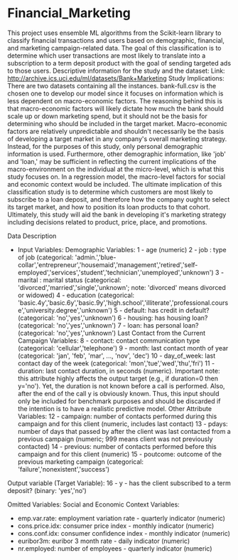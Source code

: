 # Financial_Marketing
This project uses ensemble ML algorithms from the Scikit-learn library to classify financial transactions and users based on demographic, financial, and marketing campaign-related data. The goal of this classification is to determine which user transactions are most likely to translate into a subscription to a term deposit product with the goal of sending targeted ads to those users.
Descriptive information for the study and the dataset:
Link: http://archive.ics.uci.edu/ml/datasets/Bank+Marketing 
Study Implications: There are two datasets containing all the instances. bank-full.csv is the chosen one to develop our model since it focuses on information which is less dependent on macro-economic factors. The reasoning behind this is that macro-economic factors will likely dictate how much the bank should scale up or down marketing spend, but it should not be the basis for determining who should be included in the target market. Macro-economic factors are relatively unpredictable and shouldn't necessarily be the basis of developing a target market in any company's overall marketing strategy. Instead, for the purposes of this study, only personal demographic information is used. Furthermore, other demographic information, like 'job' and 'loan,' may be sufficient in reflecting the current implications of the macro-environment on the individual at the micro-level, which is what this study focuses on. In a regression model, the macro-level factors for social and economic context would be included. The ultimate implication of this classification study is to determine which customers are most likely to subscribe to a loan deposit, and therefore how the company ought to select its target market, and how to position its loan products to that cohort. Ultimately, this study will aid the bank in developing it's marketing strategy including decisions related to product, price, place, and promotions. 

Data Description
- Input Variables:
Demographic Variables:
1 - age (numeric)
2 - job : type of job (categorical: 'admin.','blue- collar','entrepreneur','housemaid','management','retired','self-employed','services','student','technician','unemployed','unknown') 
3 - marital : marital status (categorical: 'divorced','married','single','unknown'; note: 'divorced' means divorced or widowed) 
4 - education (categorical: 'basic.4y','basic.6y','basic.9y','high.school','illiterate','professional.course','university.degree','unknown') 
5 - default: has credit in default? (categorical: 'no','yes','unknown') 
6 - housing: has housing loan? (categorical: 'no','yes','unknown') 
7 - loan: has personal loan? (categorical: 'no','yes','unknown') 
Last Contact from the Current Campaign Variables:
8 - contact: contact communication type (categorical: 'cellular','telephone')
9 - month: last contact month of year (categorical: 'jan', 'feb', 'mar', ..., 'nov', 'dec')
10 - day_of_week: last contact day of the week (categorical: 'mon','tue','wed','thu','fri')
11 - duration: last contact duration, in seconds (numeric). Important note: this attribute highly affects the output target (e.g., if duration=0 then y='no'). Yet, the duration is not known before a call is performed. Also, after the end of the call y is obviously known. Thus, this input should only be included for benchmark purposes and should be discarded if the intention is to have a realistic predictive model.
Other Attribute Variables:
12 - campaign: number of contacts performed during this campaign and for this client (numeric, includes last contact) 
13 - pdays: number of days that passed by after the client was last contacted from a previous campaign (numeric; 999 means client was not previously contacted) 
14 - previous: number of contacts performed before this campaign and for this client (numeric)
15 - poutcome: outcome of the previous marketing campaign (categorical: 'failure','nonexistent','success')

Output variable (Target Variable):
16 - y - has the client subscribed to a term deposit? (binary: 'yes','no') 

Omitted Variables:
Social and Economic Context Variables:
- emp.var.rate: employment variation rate - quarterly indicator (numeric) 
- cons.price.idx: consumer price index - monthly indicator (numeric) 
- cons.conf.idx: consumer confidence index - monthly indicator (numeric) 
- euribor3m: euribor 3 month rate - daily indicator (numeric) 
- nr.employed: number of employees - quarterly indicator (numeric) 
